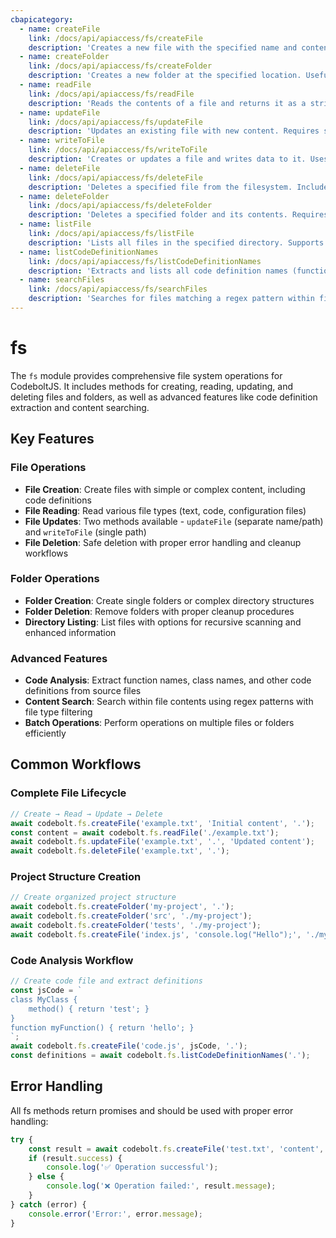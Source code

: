 ```yaml
---
cbapicategory:
  - name: createFile
    link: /docs/api/apiaccess/fs/createFile
    description: 'Creates a new file with the specified name and content. Supports creating files with complex content including code definitions.'
  - name: createFolder
    link: /docs/api/apiaccess/fs/createFolder
    description: 'Creates a new folder at the specified location. Useful for organizing project structures and temporary workspaces.'
  - name: readFile
    link: /docs/api/apiaccess/fs/readFile
    description: 'Reads the contents of a file and returns it as a string. Works with various file types including text, code, and configuration files.'
  - name: updateFile
    link: /docs/api/apiaccess/fs/updateFile
    description: 'Updates an existing file with new content. Requires separate filename and path parameters.'
  - name: writeToFile
    link: /docs/api/apiaccess/fs/writeToFile
    description: 'Creates or updates a file and writes data to it. Uses a single relative path parameter and overwrites existing content.'
  - name: deleteFile
    link: /docs/api/apiaccess/fs/deleteFile
    description: 'Deletes a specified file from the filesystem. Includes proper error handling and cleanup workflows.'
  - name: deleteFolder
    link: /docs/api/apiaccess/fs/deleteFolder
    description: 'Deletes a specified folder and its contents. Requires the folder to be empty before deletion.'
  - name: listFile
    link: /docs/api/apiaccess/fs/listFile
    description: 'Lists all files in the specified directory. Supports recursive listing and enhanced file information modes.'
  - name: listCodeDefinitionNames
    link: /docs/api/apiaccess/fs/listCodeDefinitionNames
    description: 'Extracts and lists all code definition names (functions, classes, methods) from source files within a project.'
  - name: searchFiles
    link: /docs/api/apiaccess/fs/searchFiles
    description: 'Searches for files matching a regex pattern within file contents. Supports advanced regex patterns and file type filtering.'
---
```


# fs

The `fs` module provides comprehensive file system operations for CodeboltJS. It includes methods for creating, reading, updating, and deleting files and folders, as well as advanced features like code definition extraction and content searching.

<CBAPICategory />

## Key Features

### File Operations
- **File Creation**: Create files with simple or complex content, including code definitions
- **File Reading**: Read various file types (text, code, configuration files)
- **File Updates**: Two methods available - `updateFile` (separate name/path) and `writeToFile` (single path)
- **File Deletion**: Safe deletion with proper error handling and cleanup workflows

### Folder Operations
- **Folder Creation**: Create single folders or complex directory structures
- **Folder Deletion**: Remove folders with proper cleanup procedures
- **Directory Listing**: List files with options for recursive scanning and enhanced information

### Advanced Features
- **Code Analysis**: Extract function names, class names, and other code definitions from source files
- **Content Search**: Search within file contents using regex patterns with file type filtering
- **Batch Operations**: Perform operations on multiple files or folders efficiently

## Common Workflows

### Complete File Lifecycle
```js
// Create → Read → Update → Delete
await codebolt.fs.createFile('example.txt', 'Initial content', '.');
const content = await codebolt.fs.readFile('./example.txt');
await codebolt.fs.updateFile('example.txt', '.', 'Updated content');
await codebolt.fs.deleteFile('example.txt', '.');
```

### Project Structure Creation
```js
// Create organized project structure
await codebolt.fs.createFolder('my-project', '.');
await codebolt.fs.createFolder('src', './my-project');
await codebolt.fs.createFolder('tests', './my-project');
await codebolt.fs.createFile('index.js', 'console.log("Hello");', './my-project/src');
```

### Code Analysis Workflow
```js
// Create code file and extract definitions
const jsCode = `
class MyClass {
    method() { return 'test'; }
}
function myFunction() { return 'hello'; }
`;
await codebolt.fs.createFile('code.js', jsCode, '.');
const definitions = await codebolt.fs.listCodeDefinitionNames('.');
```

## Error Handling

All fs methods return promises and should be used with proper error handling:

```js
try {
    const result = await codebolt.fs.createFile('test.txt', 'content', '.');
    if (result.success) {
        console.log('✅ Operation successful');
    } else {
        console.log('❌ Operation failed:', result.message);
    }
} catch (error) {
    console.error('Error:', error.message);
}
```